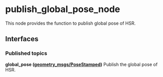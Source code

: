 # publish_global_pose_node
This node provides the function to publish global pose of HSR.

## Interfaces
### Published topics
**global_pose ([geometry_msgs/PoseStamped](http://docs.ros.org/en/noetic/api/geometry_msgs/html/msg/PoseStamped.html))**
Publish the global pose of HSR.